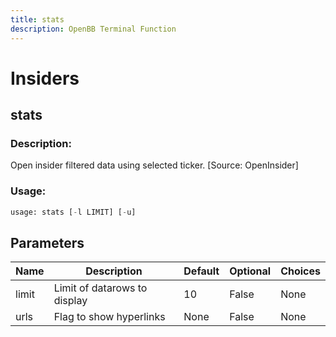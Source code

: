 ```yaml
---
title: stats
description: OpenBB Terminal Function
---
```


# Insiders

## stats

### Description: 

Open insider filtered data using selected ticker. [Source: OpenInsider]

### Usage: 
```python
usage: stats [-l LIMIT] [-u]
```

## Parameters

| Name | Description | Default | Optional | Choices |
| ---- | ----------- | ------- | -------- | ------- |
| limit | Limit of datarows to display | 10 | False | None |
| urls | Flag to show hyperlinks | None | False | None |


